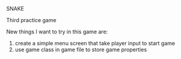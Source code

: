 SNAKE

Third practice game

New things I want to try in this game are:

1. create a simple menu screen that take player input to start game
2. use game class in game file to store game properties 
